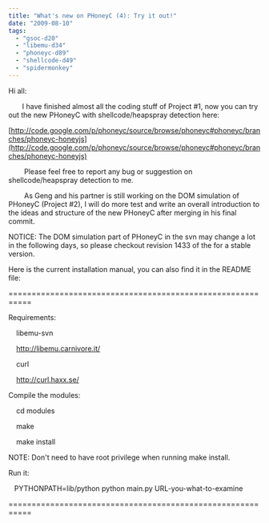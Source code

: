```yaml
---
title: "What's new on PHoneyC (4): Try it out!"
date: "2009-08-10"
tags: 
  - "gsoc-d20"
  - "libemu-d34"
  - "phoneyc-d89"
  - "shellcode-d49"
  - "spidermonkey"
---
```


Hi all:

  

       I have finished almost all the coding stuff of Project #1, now you can try out the new PHoneyC with shellcode/heapspray detection here:

  

  

[http://code.google.com/p/phoneyc/source/browse/phoneyc#phoneyc/branches/phoneyc-honeyjs](http://code.google.com/p/phoneyc/source/browse/phoneyc#phoneyc/branches/phoneyc-honeyjs)

  

  

        Please feel free to report any bug or suggestion on shellcode/heapspray detection to me.

  
  

  

        As Geng and his partner is still working on the DOM simulation of PHoneyC (Project #2), I will do more test and write an overall introduction to the ideas and structure of the new PHoneyC after merging in his final commit.

  

  

NOTICE: The DOM simulation part of PHoneyC in the svn may change a lot in the following days, so please checkout revision 1433 of the for a stable version.

  

  

Here is the current installation manual, you can also find it in the README file:

  

  

\===========================================================

  

Requirements:

  

  
    libemu-svn

  

    http://libemu.carnivore.it/

  

  
    curl

  

    http://curl.haxx.se/

  

  
  
Compile the modules:

  

  
    cd modules

  

    make

  

    make install

  

  
NOTE: Don't need to have root privilege when running make install.

  

  
  
Run it:

  

  
   PYTHONPATH=lib/python python main.py URL-you-what-to-examine

  

  
\===========================================================
